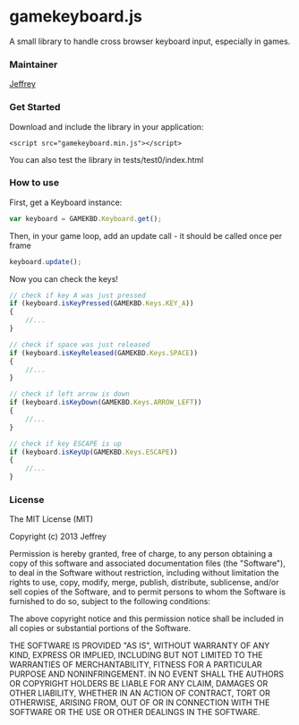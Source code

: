 gamekeyboard.js
===

A small library to handle cross browser keyboard input, especially in games.

### Maintainer

[Jeffrey](https://github.com/jeffreyjw)

### Get Started

Download and include the library in your application:

```
<script src="gamekeyboard.min.js"></script>
```

You can also test the library in tests/test0/index.html

### How to use

First, get a Keyboard instance:

```javascript
var keyboard = GAMEKBD.Keyboard.get();
```

Then, in your game loop, add an update call - it should be called once per frame

```javascript
keyboard.update();
```

Now you can check the keys!

```javascript
// check if key A was just pressed
if (keyboard.isKeyPressed(GAMEKBD.Keys.KEY_A))
{
    //...
}

// check if space was just released
if (keyboard.isKeyReleased(GAMEKBD.Keys.SPACE))
{
    //...
}

// check if left arrow is down
if (keyboard.isKeyDown(GAMEKBD.Keys.ARROW_LEFT))
{
    //...
}

// check if key ESCAPE is up
if (keyboard.isKeyUp(GAMEKBD.Keys.ESCAPE))
{
    //...
}
```

### License

The MIT License (MIT)

Copyright (c) 2013 Jeffrey

Permission is hereby granted, free of charge, to any person obtaining a copy of
this software and associated documentation files (the "Software"), to deal in
the Software without restriction, including without limitation the rights to
use, copy, modify, merge, publish, distribute, sublicense, and/or sell copies of
the Software, and to permit persons to whom the Software is furnished to do so,
subject to the following conditions:

The above copyright notice and this permission notice shall be included in all
copies or substantial portions of the Software.

THE SOFTWARE IS PROVIDED "AS IS", WITHOUT WARRANTY OF ANY KIND, EXPRESS OR
IMPLIED, INCLUDING BUT NOT LIMITED TO THE WARRANTIES OF MERCHANTABILITY, FITNESS
FOR A PARTICULAR PURPOSE AND NONINFRINGEMENT. IN NO EVENT SHALL THE AUTHORS OR
COPYRIGHT HOLDERS BE LIABLE FOR ANY CLAIM, DAMAGES OR OTHER LIABILITY, WHETHER
IN AN ACTION OF CONTRACT, TORT OR OTHERWISE, ARISING FROM, OUT OF OR IN
CONNECTION WITH THE SOFTWARE OR THE USE OR OTHER DEALINGS IN THE SOFTWARE.
